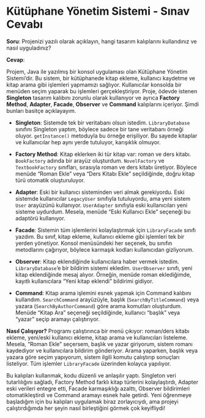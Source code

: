 # Kütüphane Yönetim Sistemi - Sınav Cevabı

**Soru**: Projenizi yazılı olarak açıklayın, hangi tasarım kalıplarını kullandınız ve nasıl uyguladınız?

**Cevap**:

Projem, Java ile yazılmış bir konsol uygulaması olan Kütüphane Yönetim Sistemi’dir. Bu sistem, bir kütüphanede kitap ekleme, kullanıcı kaydetme ve kitap arama gibi işlemleri yapmamızı sağlıyor. Kullanıcılar konsolda bir menüden seçim yaparak bu işlemleri gerçekleştiriyor. Proje, ödevde istenen **Singleton** tasarım kalıbını zorunlu olarak kullanıyor ve ayrıca **Factory Method**, **Adapter**, **Facade**, **Observer** ve **Command** kalıplarını içeriyor. Şimdi bunları basitçe açıklayayım.

- **Singleton**: Sistemde tek bir veritabanı olsun istedim. `LibraryDatabase` sınıfını Singleton yaptım, böylece sadece bir tane veritabanı örneği oluyor. `getInstance()` metoduyla bu örneğe erişiliyor. Bu sayede kitaplar ve kullanıcılar hep aynı yerde tutuluyor, karışıklık olmuyor.

- **Factory Method**: Kitap eklerken iki tür kitap var: roman ve ders kitabı. `BookFactory` adında bir arayüz oluşturdum. `NovelFactory` ve `TextbookFactory` sınıfları, sırasıyla roman ve ders kitabı üretiyor. Böylece menüde “Roman Ekle” veya “Ders Kitabı Ekle” seçildiğinde, doğru kitap türü otomatik oluşturuluyor.

- **Adapter**: Eski bir kullanıcı sisteminden veri almak gerekiyordu. Eski sistemde kullanıcılar `LegacyUser` sınıfıyla tutuluyordu, ama yeni sistem `User` arayüzünü kullanıyor. `UserAdapter` sınıfıyla eski kullanıcıları yeni sisteme uydurdum. Mesela, menüde “Eski Kullanıcı Ekle” seçeneği bu adaptörü kullanıyor.

- **Facade**: Sistemin tüm işlemlerini kolaylaştırmak için `LibraryFacade` sınıfı yazdım. Bu sınıf, kitap ekleme, kullanıcı ekleme gibi işlemleri tek bir yerden yönetiyor. Konsol menüsündeki her seçenek, bu sınıfın metodlarını çağırıyor, böylece karmaşık kodları kullanıcıdan gizliyorum.

- **Observer**: Kitap eklendiğinde kullanıcılara haber vermek istedim. `LibraryDatabase`’e bir bildirim sistemi ekledim. `UserObserver` sınıfı, yeni kitap eklendiğinde mesaj alıyor. Örneğin, menüde roman eklediğimde, kayıtlı kullanıcılara “Yeni kitap eklendi” bildirimi gidiyor.

- **Command**: Kitap arama işlemini esnek yapmak için Command kalıbını kullandım. `SearchCommand` arayüzüyle, başlık (`SearchByTitleCommand`) veya yazara (`SearchByAuthorCommand`) göre arama komutları oluşturdum. Menüde “Kitap Ara” seçeneği seçildiğinde, kullanıcı “başlık” veya “yazar” seçip aramayı çalıştırıyor.

**Nasıl Çalışıyor?** Programı çalıştırınca bir menü çıkıyor: roman/ders kitabı ekleme, yeni/eski kullanıcı ekleme, kitap arama ve kullanıcıları listeleme. Mesela, “Roman Ekle” seçersem, başlık ve yazar giriyorum, sistem romanı kaydediyor ve kullanıcılara bildirim gönderiyor. Arama yaparken, başlık veya yazara göre seçim yapıyorum, sistem ilgili komutu çalıştırıp sonuçları listeliyor. Tüm işlemler `LibraryFacade` üzerinden kolayca yapılıyor.

Bu kalıpları kullanmak, kodu düzenli ve anlaşılır yaptı. Singleton veri tutarlılığını sağladı, Factory Method farklı kitap türlerini kolaylaştırdı, Adapter eski verileri entegre etti, Facade karmaşıklığı azalttı, Observer bildirimleri otomatikleştirdi ve Command aramayı esnek hale getirdi. Yeni öğrenmeye başladığım için bu kalıpları uygulamak biraz zorlayıcıydı, ama projeyi çalıştırdığımda her şeyin nasıl birleştiğini görmek çok keyifliydi!